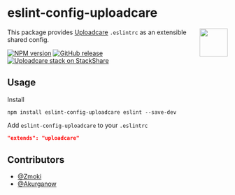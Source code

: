 # eslint-config-uploadcare

<a href="https://uploadcare.com/?utm_source=github&utm_campaign=eslint-config-uploadcare">
  <img align="right" width="64" height="64"
    src="https://ucarecdn.com/2f4864b7-ed0e-4411-965b-8148623aa680/uploadcare-logo-mark.svg"
    alt="">
</a>

This package provides [Uploadcare](https://uploadcare.com/) `.eslintrc` as an extensible shared config.

[![NPM version][npm-img]][npm-url]
[![GitHub release][badge-release-img]][badge-release-url]&nbsp;
[![Uploadcare stack on StackShare][badge-stack-img]][badge-stack-url]

## Usage

Install

```
npm install eslint-config-uploadcare eslint --save-dev
```

Add `eslint-config-uploadcare` to your `.eslintrc`

```json
"extends": "uploadcare"
```

## Contributors

* [@Zmoki](https://github.com/Zmoki)
* [@Akurganow](https://github.com/Akurganow)


[npm-img]: http://img.shields.io/npm/v/eslint-config-uploadcare.svg
[npm-url]: https://www.npmjs.org/package/eslint-config-uploadcare
[badge-release-img]: https://img.shields.io/github/release/uploadcare/eslint-config-uploadcare.svg
[badge-release-url]: https://github.com/uploadcare/eslint-config-uploadcare/releases
[badge-stack-img]: https://img.shields.io/badge/tech-stack-0690fa.svg?style=flat
[badge-stack-url]: https://stackshare.io/uploadcare/stacks/
